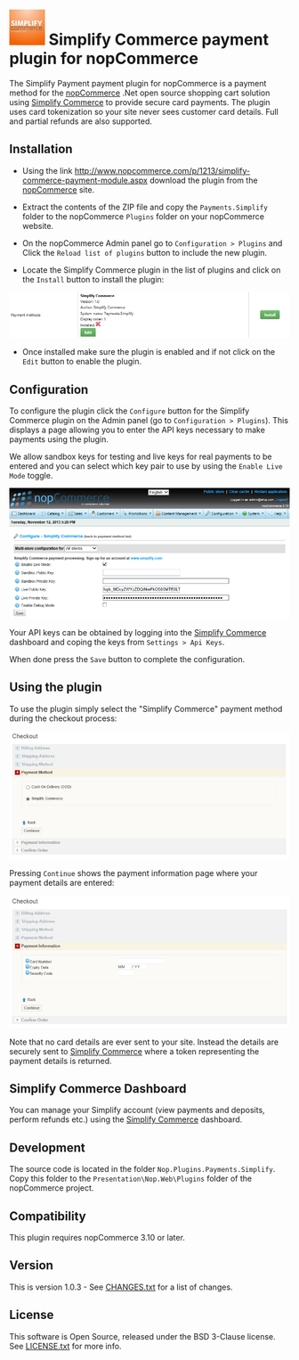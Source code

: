 
![Simplify Commerce](images/simplify.png) 
Simplify Commerce payment plugin for nopCommerce
================================================

The Simplify Payment payment plugin for nopCommerce is a payment method for the [nopCommerce] .Net open source shopping cart solution using [Simplify Commerce] to provide secure 
card payments.  The plugin uses card tokenization so your site never sees customer card details.  Full and partial refunds are also supported.


Installation
------------

* Using the link http://www.nopcommerce.com/p/1213/simplify-commerce-payment-module.aspx download the plugin from the [nopCommerce] site.

* Extract the contents of the ZIP file and copy the `Payments.Simplify` folder to the nopCommerce `Plugins` folder on your nopCommerce website.

* On the nopCommerce Admin panel go to `Configuration > Plugins` and Click the `Reload list of plugins` button to include the new plugin.

* Locate the Simplify Commerce plugin in the list of plugins and click on the `Install` button to install the plugin:

![nopCommerce Simplify Payments plugin configuration](images/install.png)

* Once installed make sure the plugin is enabled and if not click on the `Edit` button to enable the plugin.


Configuration
-------------

To configure the plugin click the `Configure` button for the Simplify Commerce plugin on the Admin panel (go to `Configuration > Plugins`).  This displays a
page allowing you to enter the API keys necessary to make payments using the plugin.

We allow sandbox keys for testing and live keys for real payments to be entered and you can select which key pair to use by using the `Enable Live Mode` toggle.

![nopCommerce Simplify Payments plugin configuration](images/config.png)

Your API keys can be obtained by logging into the [Simplify Commerce] dashboard and coping the keys from `Settings > Api Keys`.

When done press the `Save` button to complete the configuration.

Using the plugin
----------------

To use the plugin simply select the "Simplify Commerce" payment method during the checkout process:

![nopCommerce Selection of Simplify Commerce payment method](images/payment_method.png)

Pressing `Continue` shows the payment information page where your payment details are entered:

![opCommerce Paying with Simplify Commerce](images/payment_info.png)

Note that no card details are ever sent to your site.  Instead the details are securely sent to [Simplify Commerce] where a token 
representing the payment details is returned.


Simplify Commerce Dashboard
----------------------------

You can manage your Simplify account (view payments and deposits, perform refunds etc.) using the [Simplify Commerce] dashboard.

Development
-----------

The source code is located in the folder `Nop.Plugins.Payments.Simplify`.   Copy this folder to the 
`Presentation\Nop.Web\Plugins` folder of the nopCommerce project.

Compatibility
-------------

This plugin requires nopCommerce 3.10 or later.

Version
-------

This is version 1.0.3 - See [CHANGES.txt](CHANGES.txt) for a list of changes.

License
-------

This software is Open Source, released under the BSD 3-Clause license. See [LICENSE.txt](LICENSE.txt) for more info.

[nopCommerce]: http://www.nopcommerce.com
[Simplify Commerce]: https://www.simplify.com
